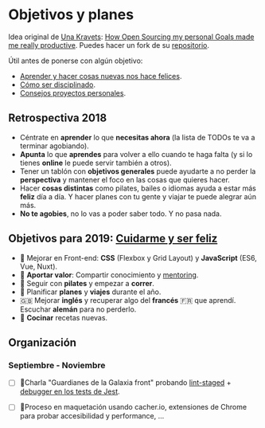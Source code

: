 Objetivos y planes
==============

Idea original de [Una Kravets](https://github.com/una): [How Open Sourcing my personal Goals made me really productive](https://una.im/personal-goals-guide/). Puedes hacer un fork de su [repositorio](https://github.com/una/personal-goals-starter).

Útil antes de ponerse con algún objetivo:

- [Aprender y hacer cosas nuevas nos hace felices](https://youtu.be/5XsKHEunOXs?t=2832).
- [Cómo ser disciplinado](https://www.youtube.com/watch?v=I6may1U-xKk).
- [Consejos proyectos personales](https://melies-hugo.js.org/post/practica-publica-aprende/).

## Retrospectiva 2018

- Céntrate en **aprender** lo que **necesitas ahora** (la lista de TODOs te va a terminar agobiando).
- **Apunta** lo que **aprendes** para volver a ello cuando te haga falta (y si lo tienes **online** le puede servir también a otros).
- Tener un tablón con **objetivos generales** puede ayudarte a no perder la **perspectiva** y mantener el foco en las cosas que quieres hacer.
- Hacer **cosas distintas** como pilates, bailes o idiomas ayuda a estar más **feliz** día a día. Y hacer planes con tu gente y viajar te puede alegrar aún más.
- **No te agobies**, no lo vas a poder saber todo. Y no pasa nada.

## Objetivos para 2019: [Cuidarme y ser feliz](https://twitter.com/dreamingechoes/status/937326848438042626)

- 🚀 Mejorar en Front-end: **CSS** (Flexbox y Grid Layout) y **JavaScript** (ES6, Vue, Nuxt).
- 💪 **Aportar valor**: Compartir conocimiento y [mentoring](./mentoring.md).
- 💃 Seguir con **pilates** y empezar a **correr**.
- 🚊 Planificar **planes** y **viajes** durante el año.
- 🇬🇧 Mejorar **inglés** y recuperar algo del **francés** 🇫🇷 que aprendí. Escuchar **alemán** para no perderlo.
- 🍴 **Cocinar** recetas nuevas.

## Organización

### Septiembre - Noviembre

- [ ] 🚀Charla "Guardianes de la Galaxia front" probando [lint-staged](https://github.com/okonet/lint-staged) + [debugger en los tests de Jest](https://artsy.github.io/blog/2018/08/24/How-to-debug-jest-tests/).

- [ ] 🚀Proceso en maquetación usando cacher.io, extensiones de Chrome para probar accesibilidad y performance, ...
